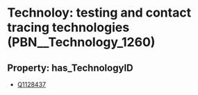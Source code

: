 # Technoloy: __testing and contact tracing technologies__ (PBN__Technology_1260)

## Property: has_TechnologyID

* [Q1128437](Q1128437)

